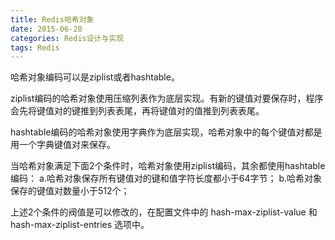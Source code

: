 ```yaml
---
title: Redis哈希对象
date: 2015-06-28
categories: Redis设计与实现
tags: Redis
---
```


哈希对象编码可以是ziplist或者hashtable。

ziplist编码的哈希对象使用压缩列表作为底层实现。有新的键值对要保存时，程序会先将键值对的键推到列表表尾，再将键值对的值推到列表表尾。

hashtable编码的哈希对象使用字典作为底层实现，哈希对象中的每个键值对都是用一个字典键值对来保存。

当哈希对象满足下面2个条件时，哈希对象使用ziplist编码，其余都使用hashtable编码：
a.哈希对象保存所有键值对的键和值字符长度都小于64字节；
b.哈希对象保存的键值对数量小于512个；

上述2个条件的阀值是可以修改的，在配置文件中的 hash-max-ziplist-value 和 hash-max-ziplist-entries 选项中。
